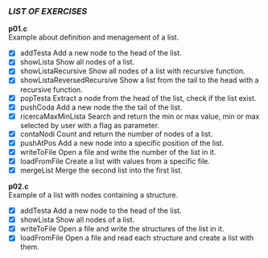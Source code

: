 ### *LIST OF EXERCISES*

**p01.c**  
Example about definition and menagement of a list.
- [x] addTesta Add a new node to the head of the list.
- [x] showLista Show all nodes of a list.
- [x] showListaRecursive Show all nodes of a list with recursive function.
- [x] showListaReversedRecursive Show a list from the tail to the head with a recursive function.
- [x] popTesta Extract a node from the head of the list, check if the list exist.
- [x] pushCoda Add a new node the the tail of the list.
- [x] ricercaMaxMinLista Search and return the min or max value, min or max selected by user with a flag as parameter.
- [x] contaNodi Count and return the number of nodes of a list.
- [x] pushAtPos Add a new node into a specific position of the list.
- [x] writeToFile Open a file and write the number of the list in it.
- [x] loadFromFile Create a list with values from a specific file.
- [x] mergeList Merge the second list into the first list.

**p02.c**  
Example of a list with nodes containing a structure.
- [x] addTesta Add a new node to the head of the list.
- [x] showLista Show all nodes of a list.
- [x] writeToFile Open a file and write the structures of the list in it.
- [x] loadFromFile Open a file and read each structure and create a list with them.